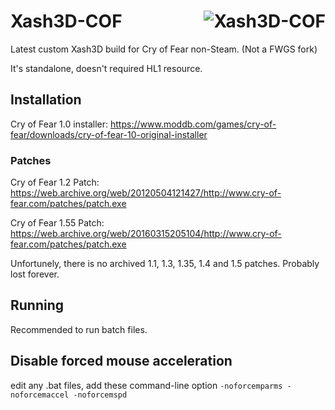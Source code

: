 # Xash3D-COF <img align="right" src="https://github.com/TheKingFireS/Xash3D-COF/assets/71936968/bd1f9fd2-8ad3-469c-9b50-89ad36a6473d" alt="Xash3D-COF" />
Latest custom Xash3D build for Cry of Fear non-Steam. (Not a FWGS fork)

It's standalone, doesn't required HL1 resource.
## Installation
Cry of Fear 1.0 installer: https://www.moddb.com/games/cry-of-fear/downloads/cry-of-fear-10-original-installer
### Patches
Cry of Fear 1.2 Patch: https://web.archive.org/web/20120504121427/http://www.cry-of-fear.com/patches/patch.exe

Cry of Fear 1.55 Patch: https://web.archive.org/web/20160315205104/http://www.cry-of-fear.com/patches/patch.exe

Unfortunely, there is no archived 1.1, 1.3, 1.35, 1.4 and 1.5 patches. Probably lost forever.
## Running
Recommended to run batch files.
## Disable forced mouse acceleration
edit any .bat files, add these command-line option ``-noforcemparms -noforcemaccel -noforcemspd``
